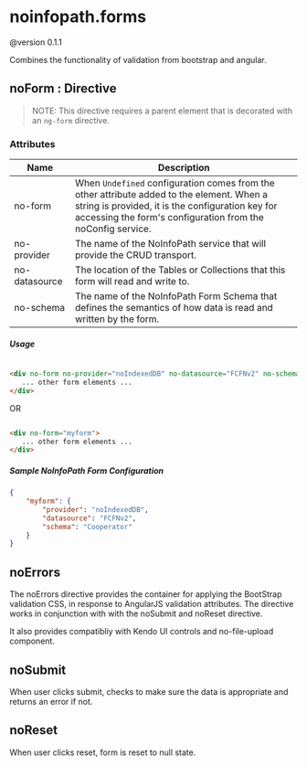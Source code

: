 # noinfopath.forms
@version 0.1.1

Combines the functionality of validation from bootstrap and angular.


 ## noForm : Directive

> NOTE: This directive requires a parent element that is decorated with an `ng-form` directive.

### Attributes

 |Name|Description|
 |----|-----------|
 |no-form|When `Undefined` configuration comes from the other attribute added to the element. When a string is provided, it is the configuration key for accessing the form's configuration from the noConfig service.|
 |no-provider|The name of the NoInfoPath service that will provide the CRUD transport.|
 |no-datasource|The location of the Tables or Collections that this form will read and write to.|
 |no-schema|The name of the NoInfoPath Form Schema that defines the semantics of how data is read and written by the form.|

##### Usage

 ```html

<div no-form no-provider="noIndexedDB" no-datasource="FCFNv2" no-schema="Cooperator">
	... other form elements ...
</div>

 ```
  OR

 ```html

 <div no-form="myform">
	... other form elements ...
</div>

 ```

##### Sample NoInfoPath Form Configuration

```json
{
	"myform": {
		"provider": "noIndexedDB",
		"datasource": "FCFNv2",
		"schema": "Cooperator"
	}
}
```

## noErrors

The noErrors directive provides the container for applying the
BootStrap validation CSS, in response to AngularJS validation
attributes. The directive works in conjunction with with the noSubmit
and noReset directive.

It also provides compatibliy with Kendo UI controls and no-file-upload
component.


## noSubmit

When user clicks submit, checks to make sure the data is appropriate and returns an error if not.

## noReset

When user clicks reset, form is reset to null state.

